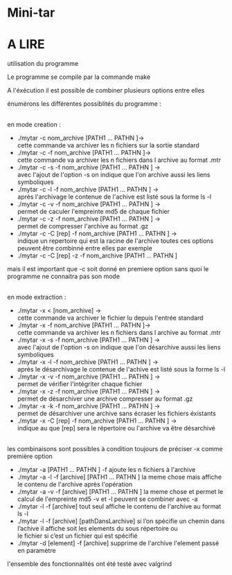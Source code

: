 # Mini-tar

# A LIRE 


utilisation du programme

Le programme se compile par la commande make

A l'éxécution il est possible de combiner plusieurs options entre elles </br>

énumérons les différentes possiblités du programme : </br></br>

en mode creation : </br>
<ul>
	<li>./mytar -c nom_archive [PATH1 ... PATHN ]-> </br>cette commande va archiver les n fichiers sur la sortie standard </li>
	<li>./mytar -c -f nom_archive [PATH1 ... PATHN ]-> </br>cette commande va archiver les n fichiers dans l archive au format .mtr</li>
	<li>./mytar -c -s -f nom_archive [PATH1 ... PATHN ] -> </br>avec l'ajout de l'option -s on indique que l'on archive aussi les liens symboliques</li>
	<li>./mytar -c -l -f nom_archive [PATH1 ... PATHN ] -> </br>après l'archivage le contenue de l'achive est listé sous la forme ls -l</li>
	<li>./mytar -c -v -f nom_archive [PATH1 ... PATHN ] -> </br>permet de caculer l'empreinte md5 de chaque fichier</li>
	<li>./mytar -c -z -f nom_archive [PATH1 ... PATHN ] -> </br>permet de compresser l'archive au format .gz</li>
	<li>./mytar -c -C [rep] -f nom_archive [PATH1 ... PATHN ] -> </br>indique un repertoire qui est la racine de l'archive
toutes ces options peuvent être combinné entre elles par exemple  </li>
	<li>./mytar -c -C [rep] -z -f nom_archive [PATH1 ... PATHN ]</li>
	</ul>	
mais il est important que -c soit donné en premiere option sans quoi le programme ne connaitra pas son mode</br></br>

en mode extraction : 
<ul>
	<li>./mytar -x < [nom_archive] -> </br>cette commande va archiver le fichier lu depuis l'entrée standard</li>
	<li>./mytar -x -f nom_archive [PATH1 ... PATHN ]-> </br>
	cette commande va archiver les n fichiers dans l archive au format .mtr</li>
	<li>./mytar -x -s -f nom_archive [PATH1 ... PATHN ] -> </br>
	avec l'ajout de l'option -s on indique que l'on désarchive aussi les liens symboliques</li>
	<li>./mytar -x -l -f nom_archive [PATH1 ... PATHN ] -> </br>
	après le désarchivage le contenue de l'achive est listé sous la forme ls -l</li>
	<li>./mytar -x -v -f nom_archive [PATH1 ... PATHN ] -></br> 
	permet de vérifier l'intégriter chaque fichier</li>
	<li>./mytar -x -z -f nom_archive [PATH1 ... PATHN ] -></br> 
	permet de désarchiver une archive compresser au format .gz</li>
	<li>./mytar -x -k -f nom_archive [PATH1 ... PATHN ] -> </br>
	permet de désarchiver une archive sans écraser les fichiers éxistants</li>
	<li>./mytar -x -C [rep] -f nom_archive [PATH1 ... PATHN ] -> </br>
	indique au que [rep] sera le répertoire ou l'archive va être désarchivé 
</ul>	
	</br>
	les combinaisons sont possibles à condition toujours de préciser -x comme première option</br>
<ul>
<li>./mytar -a [PATH1 ... PATHN ] -f <archive>  ajoute les n fichiers à l'archive </li>

<li>./mytar -a -l -f [archive] [PATH1 ... PATHN ] la meme chose mais affiche le contenu de l'archive après l'opération</li>

<li>./mytar -a -v -f [archive] [PATH1 ... PATHN ] la meme chose et permet le calcul de l'empreinte md5
 -v et -l peuvent se combiner avec -a </li>

<li>./mytar -l -f [archive] tout seul affiche le contenu de l'archive au format ls -l </li>

<li>./mytar -l -f [archive] [pathDansLarchive] si l’on spécifie un chemin dans l’achive il affiche soit les elements du sous répertoire ou</br> le fichier si c’est un fichier qui est spécifié</li>
<li>./mytar -d [element] -f [archive] supprime de l'archive l'element passé en paramètre</li>
</ul>

l'ensemble des fonctionnalités ont été testé avec valgrind</br>

